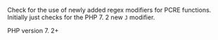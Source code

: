 Check for the use of newly added regex modifiers for PCRE functions.
Initially just checks for the PHP 7. 2 new `J` modifier. 

PHP version 7. 2+